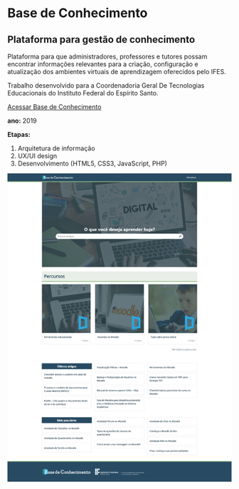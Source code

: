 # Base de Conhecimento
## Plataforma para gestão de conhecimento

Plataforma para que administradores, professores e tutores possam encontrar informações relevantes para a criação, configuração e atualização dos ambientes virtuais de aprendizagem oferecidos pelo IFES.

Trabalho desenvolvido para a Coordenadoria Geral De Tecnologias Educacionais do Instituto Federal do Espírito Santo.

[Acessar Base de Conhecimento](http://conhecimento.cefor.ifes.edu.br)

**ano:** 2019

**Etapas:**
1. Arquitetura de informação
2. UX/UI design
3. Desenvolvimento (HTML5, CSS3, JavaScript, PHP) 

![Base de Conehcimento - IFES](/baseconhecimento.png)

